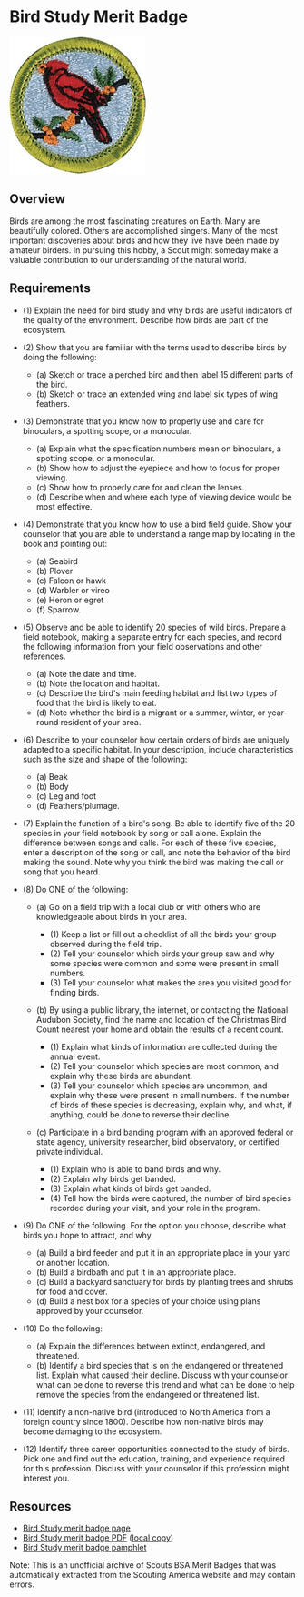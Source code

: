 

# Bird Study Merit Badge

![Bird Study Merit Badge](images/bird-study-merit-badge.jpg)

## Overview



Birds are among the most fascinating creatures on Earth. Many are beautifully colored. Others are accomplished singers. Many of the most important discoveries about birds and how they live have been made by amateur birders. In pursuing this hobby, a Scout might someday make a valuable contribution to our understanding of the natural world.

## Requirements

* (1) Explain the need for bird study and why birds are useful indicators of the quality of the environment. Describe how birds are part of the ecosystem.
* (2) Show that you are familiar with the terms used to describe birds by doing the following:
    * (a) Sketch or trace a perched bird and then label 15 different parts of the bird.
    * (b) Sketch or trace an extended wing and label six types of wing feathers.


* (3) Demonstrate that you know how to properly use and care for binoculars, a spotting scope, or a monocular.
    * (a) Explain what the specification numbers mean on binoculars, a spotting scope, or a monocular.
    * (b) Show how to adjust the eyepiece and how to focus for proper viewing.
    * (c) Show how to properly care for and clean the lenses.
    * (d) Describe when and where each type of viewing device would be most effective.


* (4) Demonstrate that you know how to use a bird field guide. Show your counselor that you are able to understand a range map by locating in the book and pointing out:
    * (a) Seabird
    * (b) Plover
    * (c) Falcon or hawk
    * (d) Warbler or vireo
    * (e) Heron or egret
    * (f) Sparrow.


* (5) Observe and be able to identify 20 species of wild birds. Prepare a field notebook, making a separate entry for each species, and record the following information from your field observations and other references.
    * (a) Note the date and time.
    * (b) Note the location and habitat.
    * (c) Describe the bird's main feeding habitat and list two types of food that the bird is likely to eat.
    * (d) Note whether the bird is a migrant or a summer, winter, or year-round resident of your area.


* (6) Describe to your counselor how certain orders of birds are uniquely adapted to a specific habitat. In your description, include characteristics such as the size and shape of the following:
    * (a) Beak
    * (b) Body
    * (c) Leg and foot
    * (d) Feathers/plumage.


* (7) Explain the function of a bird's song. Be able to identify five of the 20 species in your field notebook by song or call alone. Explain the difference between songs and calls. For each of these five species, enter a description of the song or call, and note the behavior of the bird making the sound. Note why you think the bird was making the call or song that you heard.
* (8) Do ONE of the following:
    * (a) Go on a field trip with a local club or with others who are knowledgeable about birds in your area.
        * (1) Keep a list or fill out a checklist of all the birds your group observed during the field trip.
        * (2) Tell your counselor which birds your group saw and why some species were common and some were present in small numbers.
        * (3) Tell your counselor what makes the area you visited good for finding birds.


    * (b) By using a public library, the internet, or contacting the National Audubon Society, find the name and location of the Christmas Bird Count nearest your home and obtain the results of a recent count.
        * (1) Explain what kinds of information are collected during the annual event.
        * (2) Tell your counselor which species are most common, and explain why these birds are abundant.
        * (3) Tell your counselor which species are uncommon, and explain why these were present in small numbers. If the number of birds of these species is decreasing, explain why, and what, if anything, could be done to reverse their decline.


    * (c) Participate in a bird banding program with an approved federal or state agency, university researcher, bird observatory, or certified private individual.
        * (1) Explain who is able to band birds and why.
        * (2) Explain why birds get banded.
        * (3) Explain what kinds of birds get banded.
        * (4) Tell how the birds were captured, the number of bird species recorded during your visit, and your role in the program.




* (9) Do ONE of the following. For the option you choose, describe what birds you hope to attract, and why.
    * (a) Build a bird feeder and put it in an appropriate place in your yard or another location.
    * (b) Build a birdbath and put it in an appropriate place.
    * (c) Build a backyard sanctuary for birds by planting trees and shrubs for food and cover.
    * (d) Build a nest box for a species of your choice using plans approved by your counselor.


* (10) Do the following:
    * (a) Explain the differences between extinct, endangered, and threatened.
    * (b) Identify a bird species that is on the endangered or threatened list. Explain what caused their decline. Discuss with your counselor what can be done to reverse this trend and what can be done to help remove the species from the endangered or threatened list.


* (11) Identify a non-native bird (introduced to North America from a foreign country since 1800). Describe how non-native birds may become damaging to the ecosystem.
* (12) Identify three career opportunities connected to the study of birds. Pick one and find out the education, training, and experience required for this profession. Discuss with your counselor if this profession might interest you.


## Resources

- [Bird Study merit badge page](https://www.scouting.org/merit-badges/bird-study/)
- [Bird Study merit badge PDF](https://filestore.scouting.org/filestore/Merit_Badge_ReqandRes/Pamphlets/Bird%20Study_2025.pdf) ([local copy](files/bird-study-merit-badge.pdf))
- [Bird Study merit badge pamphlet](https://www.scoutshop.org/bsa-bird-study-merit-badge-pamphlet-661586.html)

Note: This is an unofficial archive of Scouts BSA Merit Badges that was automatically extracted from the Scouting America website and may contain errors.
